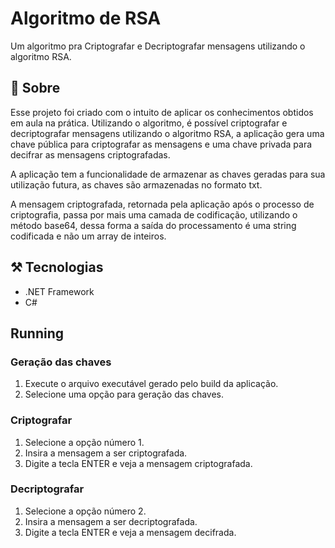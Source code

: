 # Algoritmo de RSA
Um algoritmo pra Criptografar e Decriptografar mensagens utilizando o algoritmo RSA.

## 📖 Sobre
Esse projeto foi criado com o intuito de aplicar os conhecimentos obtidos em aula na prática. Utilizando o algoritmo, é possível criptografar e decriptografar mensagens utilizando o algoritmo RSA, a aplicação gera uma chave pública para criptografar as mensagens e uma chave privada para decifrar as mensagens criptografadas.

A aplicação tem a funcionalidade de armazenar as chaves geradas para sua utilização futura, as chaves são armazenadas no formato txt.

A mensagem criptografada, retornada pela aplicação após o processo de criptografia, passa por mais uma camada de codificação, utilizando o método base64, dessa forma a saída do processamento é uma string codificada e não um array de inteiros.

## ⚒️ Tecnologias
- .NET Framework
- C#

## Running
### Geração das chaves
1. Execute o arquivo executável gerado pelo build da aplicação.
2. Selecione uma opção para geração das chaves.
### Criptografar
1. Selecione a opção número 1.
2. Insira a mensagem a ser criptografada.
3. Digite a tecla ENTER e veja a mensagem criptografada.
### Decriptografar
1. Selecione a opção número 2.
2. Insira a mensagem a ser decriptografada.
3. Digite a tecla ENTER e veja a mensagem decifrada.
